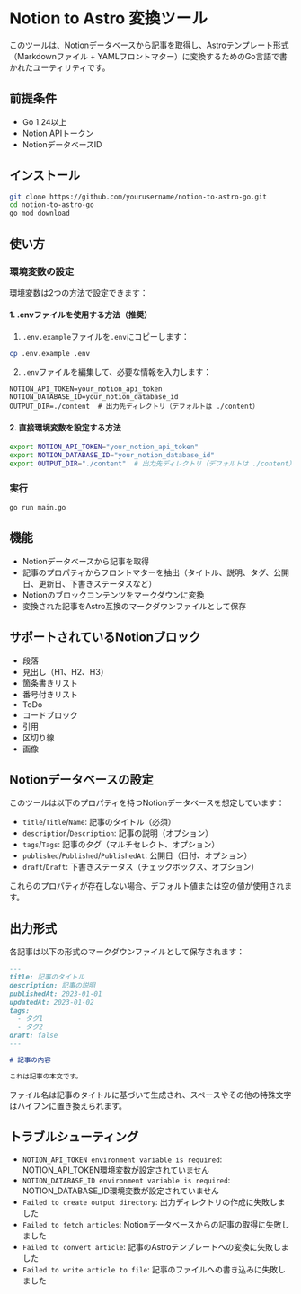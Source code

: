 # Notion to Astro 変換ツール

このツールは、Notionデータベースから記事を取得し、Astroテンプレート形式（Markdownファイル + YAMLフロントマター）に変換するためのGo言語で書かれたユーティリティです。

## 前提条件

- Go 1.24以上
- Notion APIトークン
- NotionデータベースID

## インストール

```bash
git clone https://github.com/yourusername/notion-to-astro-go.git
cd notion-to-astro-go
go mod download
```

## 使い方

### 環境変数の設定

環境変数は2つの方法で設定できます：

#### 1. .envファイルを使用する方法（推奨）

1. `.env.example`ファイルを`.env`にコピーします：

```bash
cp .env.example .env
```

2. `.env`ファイルを編集して、必要な情報を入力します：

```
NOTION_API_TOKEN=your_notion_api_token
NOTION_DATABASE_ID=your_notion_database_id
OUTPUT_DIR=./content  # 出力先ディレクトリ（デフォルトは ./content）
```

#### 2. 直接環境変数を設定する方法

```bash
export NOTION_API_TOKEN="your_notion_api_token"
export NOTION_DATABASE_ID="your_notion_database_id"
export OUTPUT_DIR="./content"  # 出力先ディレクトリ（デフォルトは ./content）
```

### 実行

```bash
go run main.go
```

## 機能

- Notionデータベースから記事を取得
- 記事のプロパティからフロントマターを抽出（タイトル、説明、タグ、公開日、更新日、下書きステータスなど）
- Notionのブロックコンテンツをマークダウンに変換
- 変換された記事をAstro互換のマークダウンファイルとして保存

## サポートされているNotionブロック

- 段落
- 見出し（H1、H2、H3）
- 箇条書きリスト
- 番号付きリスト
- ToDo
- コードブロック
- 引用
- 区切り線
- 画像

## Notionデータベースの設定

このツールは以下のプロパティを持つNotionデータベースを想定しています：

- `title`/`Title`/`Name`: 記事のタイトル（必須）
- `description`/`Description`: 記事の説明（オプション）
- `tags`/`Tags`: 記事のタグ（マルチセレクト、オプション）
- `published`/`Published`/`PublishedAt`: 公開日（日付、オプション）
- `draft`/`Draft`: 下書きステータス（チェックボックス、オプション）

これらのプロパティが存在しない場合、デフォルト値または空の値が使用されます。

## 出力形式

各記事は以下の形式のマークダウンファイルとして保存されます：

```markdown
---
title: 記事のタイトル
description: 記事の説明
publishedAt: 2023-01-01
updatedAt: 2023-01-02
tags:
  - タグ1
  - タグ2
draft: false
---

# 記事の内容

これは記事の本文です。
```

ファイル名は記事のタイトルに基づいて生成され、スペースやその他の特殊文字はハイフンに置き換えられます。

## トラブルシューティング

- `NOTION_API_TOKEN environment variable is required`: NOTION_API_TOKEN環境変数が設定されていません
- `NOTION_DATABASE_ID environment variable is required`: NOTION_DATABASE_ID環境変数が設定されていません
- `Failed to create output directory`: 出力ディレクトリの作成に失敗しました
- `Failed to fetch articles`: Notionデータベースからの記事の取得に失敗しました
- `Failed to convert article`: 記事のAstroテンプレートへの変換に失敗しました
- `Failed to write article to file`: 記事のファイルへの書き込みに失敗しました
